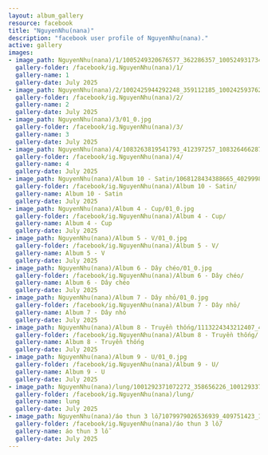 ```yaml
---
layout: album_gallery
resource: facebook
title: "NguyenNhu(nana)"
description: "facebook user profile of NguyenNhu(nana)."
active: gallery
images:
- image_path: NguyenNhu(nana)/1/1005249320676577_362286357_1005249317343244_2719347205115088550_n.jpg
  gallery-folder: /facebook/ig.NguyenNhu(nana)/1/
  gallery-name: 1
  gallery-date: July 2025
- image_path: NguyenNhu(nana)/2/1002425944292248_359112185_1002425937625582_2155277581015011467_n.jpg
  gallery-folder: /facebook/ig.NguyenNhu(nana)/2/
  gallery-name: 2
  gallery-date: July 2025
- image_path: NguyenNhu(nana)/3/01_0.jpg
  gallery-folder: /facebook/ig.NguyenNhu(nana)/3/
  gallery-name: 3
  gallery-date: July 2025
- image_path: NguyenNhu(nana)/4/1083263819541793_412397257_1083264662875042_3741984520941870140_n.jpg
  gallery-folder: /facebook/ig.NguyenNhu(nana)/4/
  gallery-name: 4
  gallery-date: July 2025
- image_path: NguyenNhu(nana)/Album 10 - Satin/1068128434388665_402999866_1068129237721918_2774767527195796319_n.jpg
  gallery-folder: /facebook/ig.NguyenNhu(nana)/Album 10 - Satin/
  gallery-name: Album 10 - Satin
  gallery-date: July 2025
- image_path: NguyenNhu(nana)/Album 4 - Cup/01_0.jpg
  gallery-folder: /facebook/ig.NguyenNhu(nana)/Album 4 - Cup/
  gallery-name: Album 4 - Cup
  gallery-date: July 2025
- image_path: NguyenNhu(nana)/Album 5 - V/01_0.jpg
  gallery-folder: /facebook/ig.NguyenNhu(nana)/Album 5 - V/
  gallery-name: Album 5 - V
  gallery-date: July 2025
- image_path: NguyenNhu(nana)/Album 6 - Dây chéo/01_0.jpg
  gallery-folder: /facebook/ig.NguyenNhu(nana)/Album 6 - Dây chéo/
  gallery-name: Album 6 - Dây chéo
  gallery-date: July 2025
- image_path: NguyenNhu(nana)/Album 7 - Dây nhỏ/01_0.jpg
  gallery-folder: /facebook/ig.NguyenNhu(nana)/Album 7 - Dây nhỏ/
  gallery-name: Album 7 - Dây nhỏ
  gallery-date: July 2025
- image_path: NguyenNhu(nana)/Album 8 - Truyền thống/1113224343212407_426595301_1113224339879074_5861629821850000816_n.jpg
  gallery-folder: /facebook/ig.NguyenNhu(nana)/Album 8 - Truyền thống/
  gallery-name: Album 8 - Truyền thống
  gallery-date: July 2025
- image_path: NguyenNhu(nana)/Album 9 - U/01_0.jpg
  gallery-folder: /facebook/ig.NguyenNhu(nana)/Album 9 - U/
  gallery-name: Album 9 - U
  gallery-date: July 2025
- image_path: NguyenNhu(nana)/lung/1001292371072272_358656226_1001293374405505_8652126445450372765_n.jpg
  gallery-folder: /facebook/ig.NguyenNhu(nana)/lung/
  gallery-name: lung
  gallery-date: July 2025
- image_path: NguyenNhu(nana)/áo thun 3 lỗ/1079979026536939_409751423_1079979023203606_7773076365560929188_n.jpg
  gallery-folder: /facebook/ig.NguyenNhu(nana)/áo thun 3 lỗ/
  gallery-name: áo thun 3 lỗ
  gallery-date: July 2025
---
```

